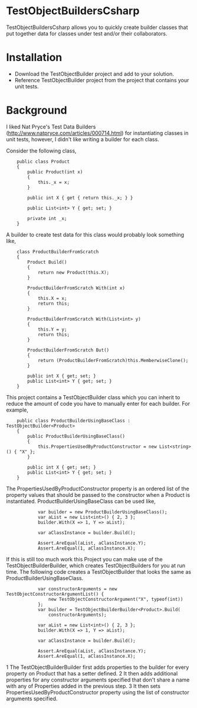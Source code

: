 TestObjectBuildersCsharp
========================
TestObjectBuildersCsharp allows you to quickly create builder 
classes that put together data for classes under test and/or their 
collaborators.

# Installation
* Download the TestObjectBuilder project and add to your solution.
* Reference TestObjectBuilder project from the project that contains your unit tests.

# Background
I liked Nat Pryce's Test Data Builders (http://www.natpryce.com/articles/000714.html) 
for instantiating classes in unit tests, however, I didn't like writing 
a builder for each class.

Consider the following class,
```
    public class Product
    {
        public Product(int x)
        {
            this._x = x;
        }

        public int X { get { return this._x; } }

        public List<int> Y { get; set; }

        private int _x;
    }
```
A builder to create test data for this class would probably look something like,
```
    class ProductBuilderFromScratch
    {
        Product Build()
        {
            return new Product(this.X);
        }

        ProductBuilderFromScratch With(int x)
        {
            this.X = x;
            return this;
        }

        ProductBuilderFromScratch With(List<int> y)
        {
            this.Y = y;
            return this;
        }

        ProductBuilderFromScratch But()
        {
            return (ProductBuilderFromScratch)this.MemberwiseClone();
        }

        public int X { get; set; }
        public List<int> Y { get; set; }
    }
```
This project contains a TestObjectBuilder class which you can inherit to 
reduce the amount of code you have to manually enter for each builder.
For example,
```
    public class ProductBuilderUsingBaseClass : TestObjectBuilder<Product>
    {
        public ProductBuilderUsingBaseClass()
        {
            this.PropertiesUsedByProductConstructor = new List<string>() { "X" };
        }

        public int X { get; set; }
        public List<int> Y { get; set; }
    }
```
The PropertiesUsedByProductConstructor property is an ordered list of the 
property values that should be passed to the constructor when a Product is
instantiated.  ProductBuilderUsingBaseClass can be used like,
```
            var builder = new ProductBuilderUsingBaseClass();
            var aList = new List<int>() { 2, 3 };
            builder.With(X => 1, Y => aList);

            var aClassInstance = builder.Build();

            Assert.AreEqual(aList, aClassInstance.Y);
            Assert.AreEqual(1, aClassInstance.X);
```

If this is still too much work this Project you can make use of the 
TestObjectBuilderBuilder, which creates TestObjectBuilders for you
at run time.  The following code creates a TestObjectBuilder that 
looks the same as ProductBuilderUsingBaseClass.
```
            var constructorArguments = new TestObjectConstructorArgumentList() {
                new TestObjectConstructorArgument("X", typeof(int))
            };
            var builder = TestObjectBuilderBuilder<Product>.Build(
                constructorArguments);

            var aList = new List<int>() { 2, 3 };
            builder.With(X => 1, Y => aList);
            
            var aClassInstance = builder.Build();
            
            Assert.AreEqual(aList, aClassInstance.Y);
            Assert.AreEqual(1, aClassInstance.X);
```
1 The TestObjectBuilderBuilder first adds properties to the builder for every 
property on Product that has a setter defined.
2 It then adds additional properties for any constructor arguments specified
that don't share a name with any of Properties added in the previous step.
3 It then sets PropertiesUsedByProductConstructor property using the list of
constructor arguments specified.






